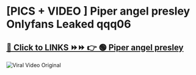 
 # [PICS + VIDEO ] Piper angel presley Onlyfans Leaked qqq06

## <h2><a href="https://clipsfans.com/Piper_angel_presley&ref=git">🔗 Click to LINKS ⏩⏩ 👉 🟢 Piper angel presley </a></h2>

<a href="https://clipsfans.com/Piper_angel_presley&ref=git" rel="nofollow" data-target="animated-image.originalLink"><img src="https://i.ibb.co.com/xMMVF88/686577567.gif" alt="Viral Video Original" style="max-width: 100%; display: inline-block;" data-target="animated-image.originalImage"></a>

